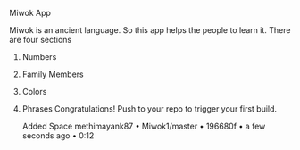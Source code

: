 
Miwok App

Miwok is an ancient language. So this app helps the people to learn it.
There are four sections 
1) Numbers
2) Family Members
3) Colors
4) Phrases
Congratulations! Push to your repo to trigger your first build.


    Added Space
    methimayank87 • Miwok1/master • 196680f • a few seconds ago • 0:12





